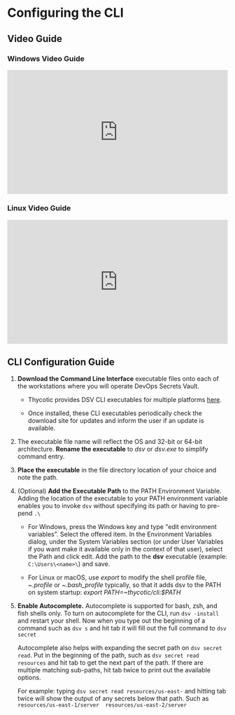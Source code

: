[title]: # (Download the CLI)
[tags]: # (DevOps Secrets Vault,DSV,)
[priority]: # (2200)
[display]: # (toc/search/content/all/none/print)

# Configuring the CLI

## Video Guide

### Windows Video Guide

<div style="padding:56.25% 0 0 0;position:relative;">
<iframe src="https://player.vimeo.com/video/490936839/" style="position:absolute;top:0;left:0;width:100%;height:100%;" frameborder="0" title="{video_title}" webkitallowfullscreen mozallowfullscreen allowfullscreen></iframe>
</div><script src="https://player.vimeo.com/api/player.js"></script>

### Linux Video Guide

<div style="padding:56.25% 0 0 0;position:relative;">
<iframe src="https://player.vimeo.com/video/490936730" style="position:absolute;top:0;left:0;width:100%;height:100%;" frameborder="0" title="{video_title}" webkitallowfullscreen mozallowfullscreen allowfullscreen></iframe></iframe>
</div><script src="https://player.vimeo.com/api/player.js"></script>

## CLI Configuration Guide

1. **Download the Command Line Interface** executable files onto each of the workstations where you will operate DevOps Secrets Vault. 
    * Thycotic provides DSV CLI executables for multiple platforms [here](https://dsv.thycotic.com/downloads).

    * Once installed, these CLI executables periodically check the download site for updates and inform the user if an update is available.

1. The executable file name will reflect the OS and 32-bit or 64-bit architecture. **Rename the executable** to *dsv* or *dsv.exe* to simplify command entry.
1. **Place the executable** in the file directory location of your choice and note the path.
1. (Optional) **Add the Executable Path** to the PATH Environment Variable. Adding the location of the executable to your PATH environment variable enables you to invoke `dsv` without specifying its path or having to pre-pend `.\`
    * For Windows, press the Windows key and type "edit environment variables". Select the offered item. In the Environment Variables dialog, under the System Variables section (or under User Variables if you want make it available only in the context of that user), select the Path and click edit. Add the path to the **dsv** executable (example: `C:\Users\<name>\`) and save.

    * For Linux or macOS, use *export* to modify the shell profile file, *~.profile* or *~.bash_profile* typically, so that it adds dsv to the PATH on system startup:  *export PATH=~thycotic/cli:$PATH*
1. **Enable Autocomplete.** Autocomplete is supported for bash, zsh, and fish shells only. To turn on autocomplete for the CLI, run `dsv -install` and restart your shell. Now when you type out the beginning of a command such as `dsv s` and hit tab it will fill out the full command to `dsv secret`

    Autocomplete also helps with expanding the secret path on `dsv secret read`. Put in the beginning of the path, such as `dsv secret read resources` and hit tab to get the next part of the path. If there are multiple matching sub-paths, hit tab twice to print out the available options.

    For example: typing `dsv secret read resources/us-east-` and hitting tab twice will show the output of any secrets below that path. Such as `resources/us-east-1/server  resources/us-east-2/server`